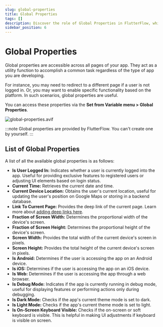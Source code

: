 ```yaml
---
slug: global-properties
title: Global Properties
tags: []
description: Discover the role of Global Properties in FlutterFlow, which provide universal access across all pages of your app to facilitate common tasks and enhance functionality.
sidebar_position: 6
---
```


# Global Properties

Global properties are accessible across all pages of your app. They act as a utility function to accomplish a common task regardless of the type of app you are developing. 

For instance, you may need to redirect to a different page if a user is not logged in. Or, you may want to enable specific functionality based on the platform. In such scenarios, global properties are useful.

You can access these properties via the **Set from Variable menu > Global Properties**.

![global-properties.avif](../imgs/global-properties.avif)

:::note
Global properties are provided by FlutterFlow. You can't create one by yourself.
:::

## List of Global Properties

A list of all the available global properties is as follows:

- **Is User Logged In:** Indicates whether a user is currently logged into the app. Useful for providing exclusive features to registered users or adjusting UI elements based on login status.
- **Current Time:** Retrieves the current date and time.
- **Current Device Location:** Obtains the user's current location, useful for updating the user's position on Google Maps or storing in a backend database.
- **Link To Current Page:** Provides the deep link of the current page. Learn more about [adding deep links here](#).
- **Fraction of Screen Width:** Determines the proportional width of the device's screen.
- **Fraction of Screen Height:** Determines the proportional height of the device's screen.
- **Screen Width:** Provides the total width of the current device's screen in pixels.
- **Screen Height:** Provides the total height of the current device's screen in pixels.
- **Is Android:** Determines if the user is accessing the app on an Android device.
- **Is iOS:** Determines if the user is accessing the app on an iOS device.
- **Is Web:** Determines if the user is accessing the app through a web browser.
- **Is Debug Mode:** Indicates if the app is currently running in debug mode, useful for displaying features or performing actions only during debugging.
- **Is Dark Mode:** Checks if the app's current theme mode is set to dark.
- **Is Light Mode:** Checks if the app's current theme mode is set to light.
- **Is On-Screen Keyboard Visible:** Checks if the on-screen or soft keyboard is visible. This is helpful in making UI adjustments if keyboard is visible on screen.